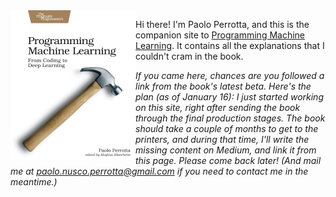 <img src="pplearn.jpg" width="200" align="left"/>

Hi there! I'm Paolo Perrotta, and this is the companion site to [Programming Machine Learning](https://pragprog.com/book/pplearn). It contains all the explanations that I couldn't cram in the book.

_If you came here, chances are you followed a link from the book's latest beta. Here's the plan (as of January 16): I just started working on this site, right after sending the book through the final production stages. The book should take a couple of months to get to the printers, and during that time, I'll write the missing content on Medium, and link it from this page. Please come back later! (And mail me at paolo.nusco.perrotta@gmail.com if you need to contact me in the meantime.)_
